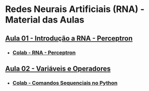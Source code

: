 # Redes Neurais Artificiais (RNA) - Material das Aulas

## [Aula 01 - Introdução a RNA - Perceptron](https://github.com/gustavowillam/AEDI/blob/main/slides/01-AEDI-Introducao%20a%20Algoritmos.pdf)

* ### [Colab - RNA - Perceptron](https://colab.research.google.com/drive/1Cnmiokm3lLMsdOKcrXg8ASKgKRS2KqTa?usp=sharing)


## [Aula 02 - Variáveis e Operadores](https://github.com/gustavowillam/AEDI/blob/main/slides/02-AEDI-Variaveis%20e%20Operadores.pdf)

* ### [Colab - Comandos Sequenciais no Python](https://colab.research.google.com/drive/1l_0h3YxbZsBPRkNYXqSnm2AHFHRTRkrI?usp=sharing)
